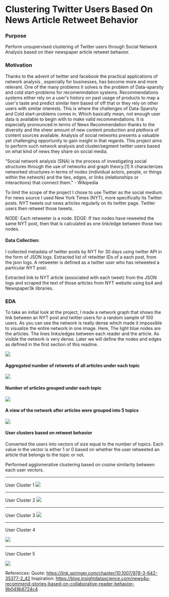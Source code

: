 
# Clustering Twitter Users Based On News Article Retweet Behavior 


### Purpose

Perform unsupervised clustering of Twitter users through Social Network Analysis based on their newspaper article retweet behavior. 


### Motivation 

Thanks to the advent of twitter and facebook the practical applications of network analysis , especially for businesses, has become more and more relevant. One of the many problems it solves is the problem of Data-sparsity and cold start-problems for recomemndation systems. Recommendations systems either rely on a user's history on past usage of products to map a user's taste and predict similar item based of off that or they rely on other users with similar interests. This is where the challenges of Data-Sparsity and Cold start-problems comes in. Which basically mean, not enough user data is available to begin with to make valid recommendations. It is especially pronounced in terms of News Recommendation thanks to the diversity and the sheer amount of new content production and plethora of content sources available. Analysis of social networks presents a valuable yet challenging opportunity to gain insight in that regards. This project aims to perform such network analysis and cluster/segment twitter users based on what kind of news they share on social media. 

"Social network analysis (SNA) is the process of investigating social structures through the use of networks and graph theory.[1] It characterizes networked structures in terms of nodes (individual actors, people, or things within the network) and the ties, edges, or links (relationships or interactions) that connect them." - Wikipedia 

To limit the scope of the project I chose to use Twitter as the social medium. For news source I used New York Times (NYT), more specifically its Twitter posts. NYT tweets out news articles regularly on its twitter page. Twitter users then retweet those tweets. 

NODE: Each retweeter is a node.
EDGE: If two nodes have reweeted the same NYT post, then that is calculated as one link/edge between those two nodes. 


#### Data Collection: 
I collected metadata of twitter posts by NYT for 30 days using twitter API in the form of JSON logs.
Extracted list of retwitter IDs of a each post, from the json logs. A retweeter is defined as a twitter user who has retweeted a particular NYT post. 

Extracted link to NYT article (associated with each tweet) from the JSON logs and scraped the text of those articles from NYT website using bs4 and Newspaper3k libraries. 





### EDA

To take an initial look at the project, I made a network graph that shows the link between an NYT post and twitter users for a random sample of 100 users. As you can see the network is really dense which made it impossible to visualize the entire network in one image. Here, The light blue nodes are the articles. The lines links/edges between each reader and the article. As visible the network is very dense. Later we will define the nodes and edges as defined in the first section of this readme. 

![](/media/c.gif)



#### Aggregated number of retweets of all articles under each topic


![](/media/agg_retweet_topic.png) 


#### Number of articles grouped under each topic

![](/media/art_in_topic.png)



#### A view of the network after articles were grouped into 5 topics 
![](/media/netxtopicuser100.png)

#### User clusters based on retweet behavior
Converted the users into vectors of size equal to the number of topics. Each value in the vector is either 1 or 0 based on whether the user retweeted an article that belongs to the topic or not. 

Performed agglomerative clustering based on cosine similarity between each user vectors. 


*****************
User Cluster 1
![](/media/user_0.png)


*****************
User Cluster 2
![](/media/user_1.png)


*****************
User Cluster 3
![](/media/user_2.png)


*****************
User Cluster 4

![](/media/user_3.png)


*****************
User Cluster 5

![](/media/user_4.png)

References: 
Quote: https://link.springer.com/chapter/10.1007/978-3-642-35377-2_42
Inspiration: https://blog.insightdatascience.com/news4u-recommend-stories-based-on-collaborative-reader-behavior-9b049b6724c4
